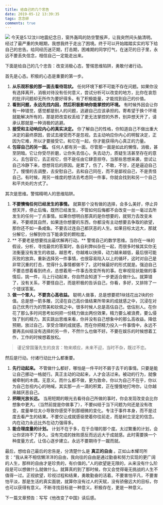 ```yaml
---
title: 给自己的几个忠告
date: 2019-05-12 13:39:35
tags: 念念碎
comments: true
---
```

![](https://cdn.monniya.com/blogpic/2019/advice01.jpg)
今天是5.12汶川地震纪念日，窗外轰鸣的防空警报声，让我突然间头脑清明。经过了最严重的失眠期，我想我终于走出了困境。终于可以开始踏踏实实的写下给自己的忠告。给同经历迷茫期，打击期，困难期的同学打气，在迷茫的日子里，永远不要丢失信念，相信自己一定能走出来。

下面是给自己的几个忠告：改变消极心态，警惕思维陷阱，勇敢付诸行动。

首先是心态。积极的心态是重要的第一步。
1. **从乐观积极的那一面去看待现状。** 任何环境下都不可能不存在问题。如果你没有选择离开，消极对待没有任何意义，尝试分析可以改变的地方，比你在哀怨的批评问题却无所作为要好得多。有了积极能量，才能找到自己的价值。
2. **看到问题，永远先找内因，然后积极影响你能掌控的环境。** 有时候外因会让你有一种错觉，感觉都是别人的问题，逃避自己应该承担的。寄希望于换个环境就能解决所有的，那是把改变权丢给了更无法掌控的外界，别异想天开了，请承认那就是一种消极的逃避。
3. **接受和主动响应内心的真实决定。** 你了解自己的性格，你知道自己不做出重大决定的最终原因，尝试去接受而不是忽视。去主动响应你内心的明智决定，正因为它难，所以才要接受它。和它在一起，你才能获得内心真正的力量。
4. **包容自己的另一面。** 任何人都有另一面。尽管那一面是如此的懒惰，消极，甚至阴暗。它让你受尽折磨，让你失去信心，失去动力，质疑生活甚至存在的意义。去包容它，去正视它，但不是任由它肆意掠夺。当那些思想来袭，尝试让自己冷静下来，想想背后的原因。是累了，伤了，不敢，不甘，还是逼迫自己了。慢慢的去调整，去安慰自己，去和自己同在，而不是鄙视自己，不是责怪自己。有时候，用另一维度的想法去考虑同一件事，你就会找到和另一个自己和平共处的方式了。

其次是思维。警惕精明人的思维陷阱。
1. **不要懊悔任何已经发生的事情。** 就算那个没有做的选择，会多么美好，停止异想天开，停止后悔，既然已经发生，不管如何后悔都不会改变一丝一毫过去所发生的任何一丁点事情。如果你想明白那真的是你想要的，就努力去改变未来，不要顺其自然，如果连你想要的东西，你都没有主动想要去争取的欲望，那你还不如一条咸鱼。不要去过连自己都厌恶的人生。如果目标太远大，那就分解它，分解到你当下能承受的颗粒度。
2. ** 不要老是想要找出最优解再行动。** 警惕自己的数学思维。当你在一味的假设，分析，寻找最优的答案时，各自利弊纠杂在一起，而很多时候其实你无法衡量没有发生的收益，越思考，你越难以抉择，动力越来越低，最后很可能灰败的放弃。重新选择另一件事情，也很容易陷入以上的循环，这时对自己是非常沉重的打击，觉得什么事情都做不了。这时候最好的形式就是。强迫自己不要总想着看到终点，总想着用一件事去改变所有的事。在审视现状能做的事情后，挑一件，马上行动起来，你自然会知道下一步更适合做什么。就算错了，没有关系，不要怪自己，而是积极的告诉自己，你看，多好，又排除了一个错误答案。
3. **做一个笨人，不要贪心高收益。** 聪明人做事，总是想要把1块钱花出2块的价值。总是想一箭多雕，沉浸在自己高价值结果所带来的成就感之中，沉浸在对自己优秀行为的赞美和钦佩之中。很多时候人总是高估自己，低估别人。在你花了那么多时间思考如何把一份精力做出两份效果，精力要么被浪费，要么侵蚀了别的精力。其实跳出思维来看，你并没有自己想象中的那么高收益。降低预期，放过自己，享受合理的成就感。而在你把精力投入一件事情中，永远不要再去纠结没有选择的另一件，不然什么也做不好。不要在娱乐的时候想着工作，工作的时候想着放松。
> 谨记曾国藩先生的良言：物来顺应，未来不迎，当时不杂，既过不恋。

然后是行动。付诸行动比什么都重要。
1. **先行动起来。** 不管做什么都好，哪怕是一件平时不屑于去干的事情。只要是能让自己挪动一格就行。真正主动的动起来，人才会活过来。被动的行为，就像被牵制的木偶，无意义。而什么都不做，更为致命，你以为自己不在乎，你以为自己忽视内心的呐喊，其实那一点一滴的积累，正在慢慢地打垮你，让你越来越厌恶自己。
2. **把眼光放长远。** 当用短期的眼光去看待自己所做的事时，你会发现改变会比你想象中更大。（当然前提是你做事了），不要纠结于当下问题为何还是没有改变，度量单位太小导致你感受不到那细微的变化。专注于事件本身，而不是过度去看产生的结果。不要仅让成就感驱使着你往前走，而是树立坚定的信念。内在动力永远比外在动力强得多。
3. **能合理度量的计划。** 计划不在于多，在于合理的那个度。太过繁重的计划，会让你坚持不了多久。没有完成的挫败感反而远远大于成就感。此时需要换一个种度量方式，让信心逐步建立。永远不要期待于一蹴而就。

最后，想给自己最后的忠告是，分清楚什么是 **真正的自由** 。正如山本耀司所言：“我从来不相信懒洋洋的自由，我向往的自由是通过勤奋和努力实现的更广阔的人生，那样的自由才是珍贵的，有价值的。”人的欲望是无限的，从来没有什么阶段是可以想做什么就做什么。就算真的到了那时候，你又会觉得毫无挑战的人生不值得一过。正视欲望，珍视过程和结果，勇敢勤奋的活着。不要害怕平凡，不要害怕平淡，那是生活的真实面貌，就算你没有过人的天赋，没有骄傲远大的目标，你也可以获得有意义。不断寻找目标是一种意义。积极存在，更是一种意义。


下一篇文章预告：写写《他改变了中国》读后感。


